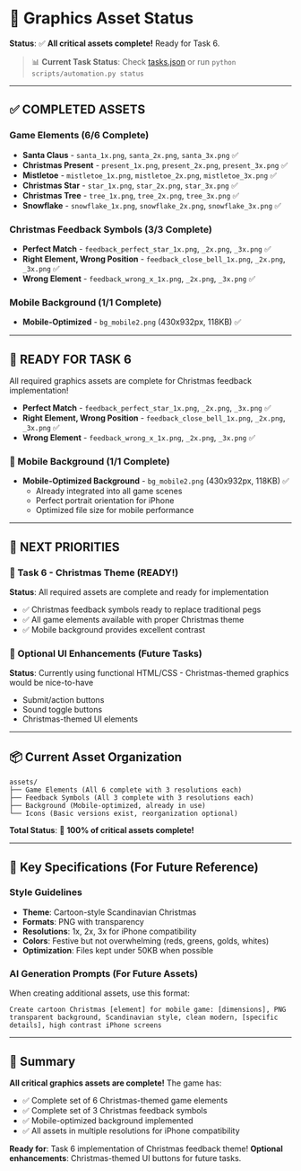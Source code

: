 # 🎨 Graphics Asset Status

**Status**: ✅ **All critical assets complete!** Ready for Task 6.

> 📊 **Current Task Status**: Check [tasks.json](tasks.json) or run `python scripts/automation.py status`

---

## ✅ COMPLETED ASSETS

### Game Elements (6/6 Complete)
- **Santa Claus** - `santa_1x.png`, `santa_2x.png`, `santa_3x.png` ✅
- **Christmas Present** - `present_1x.png`, `present_2x.png`, `present_3x.png` ✅  
- **Mistletoe** - `mistletoe_1x.png`, `mistletoe_2x.png`, `mistletoe_3x.png` ✅
- **Christmas Star** - `star_1x.png`, `star_2x.png`, `star_3x.png` ✅
- **Christmas Tree** - `tree_1x.png`, `tree_2x.png`, `tree_3x.png` ✅
- **Snowflake** - `snowflake_1x.png`, `snowflake_2x.png`, `snowflake_3x.png` ✅

### Christmas Feedback Symbols (3/3 Complete)
- **Perfect Match** - `feedback_perfect_star_1x.png`, `_2x.png`, `_3x.png` ✅
- **Right Element, Wrong Position** - `feedback_close_bell_1x.png`, `_2x.png`, `_3x.png` ✅
- **Wrong Element** - `feedback_wrong_x_1x.png`, `_2x.png`, `_3x.png` ✅

### Mobile Background (1/1 Complete)
- **Mobile-Optimized** - `bg_mobile2.png` (430x932px, 118KB) ✅

---

## 🚀 READY FOR TASK 6
All required graphics assets are complete for Christmas feedback implementation!
- **Perfect Match** - `feedback_perfect_star_1x.png`, `_2x.png`, `_3x.png` ✅
- **Right Element, Wrong Position** - `feedback_close_bell_1x.png`, `_2x.png`, `_3x.png` ✅
- **Wrong Element** - `feedback_wrong_x_1x.png`, `_2x.png`, `_3x.png` ✅

### 📱 Mobile Background (1/1 Complete)
- **Mobile-Optimized Background** - `bg_mobile2.png` (430x932px, 118KB) ✅
  - Already integrated into all game scenes
  - Perfect portrait orientation for iPhone
  - Optimized file size for mobile performance

---

## 🎯 NEXT PRIORITIES

### 🚀 Task 6 - Christmas Theme (READY!)
**Status**: All required assets are complete and ready for implementation
- ✅ Christmas feedback symbols ready to replace traditional pegs
- ✅ All game elements available with proper Christmas theme
- ✅ Mobile background provides excellent contrast

### 🎨 Optional UI Enhancements (Future Tasks)
**Status**: Currently using functional HTML/CSS - Christmas-themed graphics would be nice-to-have
- Submit/action buttons
- Sound toggle buttons
- Christmas-themed UI elements

---

## 📦 Current Asset Organization

```
assets/
├── Game Elements (All 6 complete with 3 resolutions each)
├── Feedback Symbols (All 3 complete with 3 resolutions each)  
├── Background (Mobile-optimized, already in use)
└── Icons (Basic versions exist, reorganization optional)
```

**Total Status**: 🎉 **100% of critical assets complete!**

---

## 🎯 Key Specifications (For Future Reference)

### Style Guidelines
- **Theme**: Cartoon-style Scandinavian Christmas
- **Formats**: PNG with transparency
- **Resolutions**: 1x, 2x, 3x for iPhone compatibility
- **Colors**: Festive but not overwhelming (reds, greens, golds, whites)
- **Optimization**: Files kept under 50KB when possible

### AI Generation Prompts (For Future Assets)
When creating additional assets, use this format:
```
Create cartoon Christmas [element] for mobile game: [dimensions], PNG transparent background, Scandinavian style, clean modern, [specific details], high contrast iPhone screens
```

---

## 🎉 Summary

**All critical graphics assets are complete!** The game has:
- ✅ Complete set of 6 Christmas-themed game elements
- ✅ Complete set of 3 Christmas feedback symbols 
- ✅ Mobile-optimized background implemented
- ✅ All assets in multiple resolutions for iPhone compatibility

**Ready for**: Task 6 implementation of Christmas feedback theme!
**Optional enhancements**: Christmas-themed UI buttons for future tasks.
